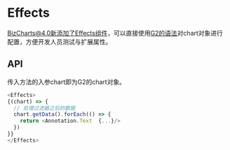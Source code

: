 # Effects

BizCharts@4.0新添加了Effects组件，可以直接使用[G2的语法](https://g2.antv.vision/zh/docs/manual/about-g2)对chart对象进行配置，方便开发人员测试与扩展属性。


## API

传入方法的入参chart即为G2的chart对象。

```js
<Effects>
{(chart) => {
  // 处理过滤器之后的数据
  chart.getData().forEach(() => {
    return <Annotation.Text  {...}/>
  })
}}
</Effects>
```